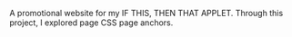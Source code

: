 A promotional website for my IF THIS, THEN THAT APPLET. Through this project, I explored page CSS page anchors.
